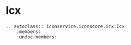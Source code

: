 Icx
================================

```eval_rst
.. autoclass:: iconservice.iconscore.icx.Icx
    :members:
    :undoc-members:
```
